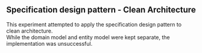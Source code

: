 ## Specification design pattern - Clean Architecture
This experiment attempted to apply the specification design pattern to clean architecture.  
While the domain model and entity model were kept separate, the implementation was unsuccessful.